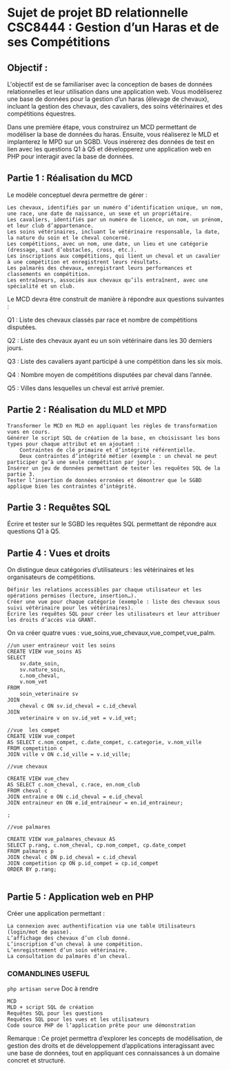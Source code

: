 # Sujet de projet BD relationnelle CSC8444 : Gestion d’un Haras et de ses Compétitions
## Objectif :

L'objectif est de se familiariser avec la conception de bases de données relationnelles et leur utilisation dans une application web. Vous modéliserez une base de données pour la gestion d’un haras (élevage de chevaux), incluant la gestion des chevaux, des cavaliers, des soins vétérinaires et des compétitions équestres.

Dans une première étape, vous construirez un MCD permettant de modéliser la base de données du haras. Ensuite, vous réaliserez le MLD et implanterez le MPD sur un SGBD. Vous insérerez des données de test en lien avec les questions Q1 à Q5 et développerez une application web en PHP pour interagir avec la base de données.
## Partie 1 : Réalisation du MCD

Le modèle conceptuel devra permettre de gérer :

    Les chevaux, identifiés par un numéro d’identification unique, un nom, une race, une date de naissance, un sexe et un propriétaire.
    Les cavaliers, identifiés par un numéro de licence, un nom, un prénom, et leur club d’appartenance.
    Les soins vétérinaires, incluant le vétérinaire responsable, la date, la nature du soin et le cheval concerné.
    Les compétitions, avec un nom, une date, un lieu et une catégorie (dressage, saut d’obstacles, cross, etc.).
    Les inscriptions aux compétitions, qui lient un cheval et un cavalier à une compétition et enregistrent leurs résultats.
    Les palmarès des chevaux, enregistrant leurs performances et classements en compétition.
    Les entraîneurs, associés aux chevaux qu’ils entraînent, avec une spécialité et un club.

Le MCD devra être construit de manière à répondre aux questions suivantes :

Q1 : Liste des chevaux classés par race et nombre de compétitions disputées.

Q2 : Liste des chevaux ayant eu un soin vétérinaire dans les 30 derniers jours.

Q3 : Liste des cavaliers ayant participé à une compétition dans les six mois.

Q4 : Nombre moyen de compétitions disputées par cheval dans l’année.

Q5 : Villes dans lesquelles un cheval est arrivé premier.

## Partie 2 : Réalisation du MLD et MPD

    Transformer le MCD en MLD en appliquant les règles de transformation vues en cours.
    Générer le script SQL de création de la base, en choisissant les bons types pour chaque attribut et en ajoutant :
        Contraintes de clé primaire et d’intégrité référentielle.
        Deux contraintes d’intégrité métier (exemple : un cheval ne peut participer qu’à une seule compétition par jour).
    Insérer un jeu de données permettant de tester les requêtes SQL de la partie 3.
    Tester l’insertion de données erronées et démontrer que le SGBD applique bien les contraintes d’intégrité.

## Partie 3 : Requêtes SQL

Écrire et tester sur le SGBD les requêtes SQL permettant de répondre aux questions Q1 à Q5.

## Partie 4 : Vues et droits

On distingue deux catégories d’utilisateurs : les vétérinaires et les organisateurs de compétitions.

    Définir les relations accessibles par chaque utilisateur et les opérations permises (lecture, insertion…).
    Créer une vue pour chaque catégorie (exemple : liste des chevaux sous suivi vétérinaire pour les vétérinaires).
    Écrire les requêtes SQL pour créer les utilisateurs et leur attribuer les droits d’accès via GRANT.

On va créer quatre vues : vue_soins,vue_chevaux,vue_compet,vue_palm.
```
//un user entraineur voit les soins
CREATE VIEW vue_soins AS
SELECT
    sv.date_soin,
    sv.nature_soin,
    c.nom_cheval,
    v.nom_vet
FROM
    soin_veterinaire sv
JOIN
    cheval c ON sv.id_cheval = c.id_cheval
JOIN
    veterinaire v on sv.id_vet = v.id_vet;

//vue  les compet
CREATE VIEW vue_compet
AS SELECT c.nom_compet, c.date_compet, c.categorie, v.nom_ville
FROM competition c
JOIN ville v ON c.id_ville = v.id_ville;

//vue chevaux 

CREATE VIEW vue_chev
AS SELECT c.nom_cheval, c.race, en.nom_club
FROM cheval c
JOIN entraine e ON c.id_cheval = e.id_cheval
JOIN entraineur en ON e.id_entraineur = en.id_entraineur;

;

//vue palmares

CREATE VIEW vue_palmares_chevaux AS
SELECT p.rang, c.nom_cheval, cp.nom_compet, cp.date_compet
FROM palmares p
JOIN cheval c ON p.id_cheval = c.id_cheval
JOIN competition cp ON p.id_compet = cp.id_compet
ORDER BY p.rang;


```
## Partie 5 : Application web en PHP

Créer une application permettant :

    La connexion avec authentification via une table Utilisateurs (login/mot de passe).
    L’affichage des chevaux d’un club donné.
    L’inscription d’un cheval à une compétition.
    L’enregistrement d’un soin vétérinaire.
    La consultation du palmarès d’un cheval.
### COMANDLINES USEFUL
`php artisan serve`
Doc à rendre

    MCD
    MLD + script SQL de création
    Requêtes SQL pour les questions
    Requêtes SQL pour les vues et les utilisateurs
    Code source PHP de l’application prête pour une démonstration

Remarque : Ce projet permettra d’explorer les concepts de modélisation, de gestion des droits et de développement d’applications interagissant avec une base de données, tout en appliquant ces connaissances à un domaine concret et structuré.


